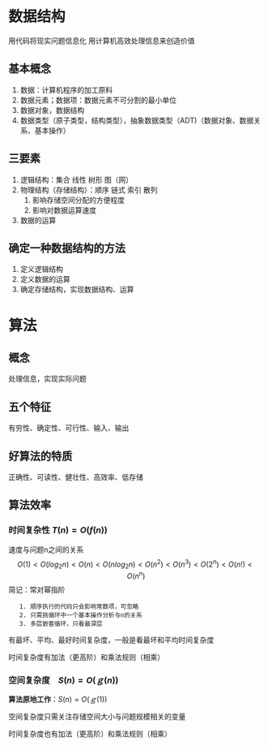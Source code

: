 <!--
 * @Description: 
 * @Author: HZQ
 * @Date: 2020-11-09 20:55:31
 * @LastEditTime: 2021-03-21 07:40:07
-->

# 数据结构

 用代码将现实问题信息化
 用计算机高效处理信息来创造价值

## 基本概念

 1. 数据：计算机程序的加工原料
 2. 数据元素；数据项：数据元素不可分割的最小单位
 3. 数据对象，数据结构
 4. 数据类型（原子类型，结构类型），抽象数据类型（ADT)（数据对象、数据关系、基本操作）

## 三要素

1. 逻辑结构：集合 线性 树形 图（网）
2. 物理结构（存储结构）：顺序 链式 索引 散列
   1. 影响存储空间分配的方便程度
   2. 影响对数据运算速度
3. 数据的运算

## 确定一种数据结构的方法

1. 定义逻辑结构
2. 定义数据的运算
3. 确定存储结构，实现数据结构、运算

# 算法

## 概念

处理信息，实现实际问题

## 五个特征

有穷性、确定性、可行性、输入、输出

## 好算法的特质

正确性、可读性、健壮性、高效率、低存储

## 算法效率

### 时间复杂性 $T(n)=O(f(n))$

速度与问题n之间的关系
$$
O(1)<O(log_2 n)<O(n)<O(nlog_2 n)<O(n^2)<O(n^3)<O(2^n)<O(n!)<O(n^n)
$$
简记：常对幂指阶

```Txt
   1. 顺序执行的代码只会影响常数项，可忽略
   2. 只需挑循环中一个基本操作分析与n的关系
   3. 多层嵌套循环，只看最深层
```

有最坏、平均、最好时间复杂度，一般是看最坏和平均时间复杂度

时间复杂度有加法（更高阶）和乘法规则（相乘）

### 空间复杂度　$S(n)=O(ｇ(n))$

**算法原地工作**：$S(n)=O(ｇ(1))$

空间复杂度只需关注存储空间大小与问题规模相关的变量

时间复杂度也有加法（更高阶）和乘法规则（相乘）
